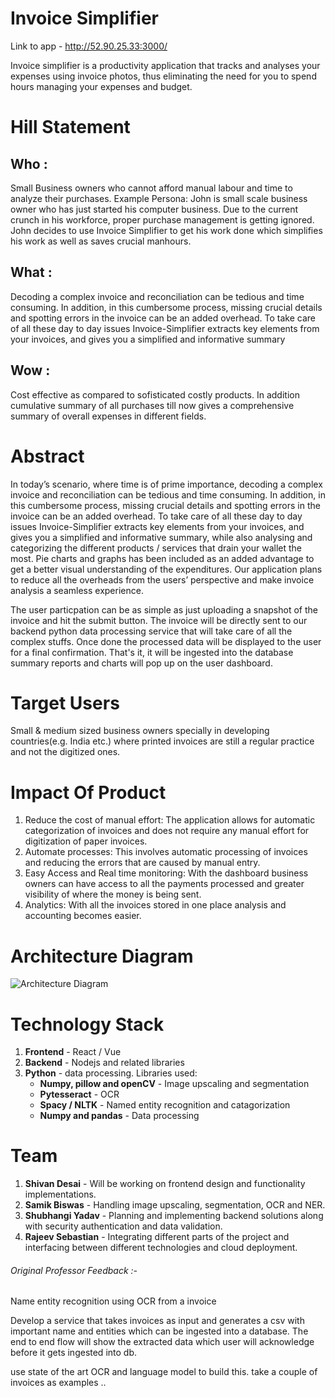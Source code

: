 # Invoice Simplifier 
Link to app - http://52.90.25.33:3000/

Invoice simplifier is a productivity application that tracks and analyses your expenses using invoice photos, thus eliminating the need for you to spend hours managing your expenses and budget.

# Hill Statement
## Who : 
Small Business owners who cannot afford manual labour and time to analyze their purchases. Example Persona: John is small scale business owner who has just started his computer business. Due to the current crunch in his workforce, proper purchase management is getting ignored. John decides to use Invoice Simplifier to get his work done which simplifies his work as well as saves crucial manhours.

## What :
Decoding a complex invoice and reconciliation can be tedious and time consuming. In addition, in this cumbersome process, missing crucial details and spotting errors in the invoice can be an added overhead. To take care of all these day to day issues Invoice-Simplifier extracts key elements from your invoices, and gives you a simplified and informative summary

## Wow :
Cost effective as compared to sofisticated costly products. In addition cumulative summary of all purchases till now gives a comprehensive summary of overall expenses in different fields.


# Abstract
In today’s scenario, where time is of prime importance, decoding a complex invoice and reconciliation can be tedious and time consuming. In addition, in this cumbersome process, missing crucial details and spotting errors in the invoice can be an added overhead. To take care of all these day to day issues Invoice-Simplifier extracts key elements from your invoices, and gives you a simplified and informative summary, while also analysing and categorizing the different products / services that drain your wallet the most. Pie charts and graphs has been included as an added advantage to get a better visual understanding of the expenditures. Our application plans to reduce all the overheads from the users’ perspective and make invoice analysis a seamless experience.

The user particpation can be as simple as just uploading a snapshot of the invoice and hit the submit button. The invoice will be directly sent to our backend python data processing service that will take care of all the complex stuffs. Once done the processed data will be displayed to the user for a final confirmation. That's it, it will be ingested into the database summary reports and charts will pop up on the user dashboard.

# Target Users
Small & medium sized business owners specially in developing countries(e.g. India etc.) where printed invoices are still a regular practice and not the digitized ones.

# Impact Of Product
1. Reduce the cost of manual effort: The application allows for automatic categorization of invoices and does not require any manual effort for digitization of paper invoices.
2. Automate processes: This involves automatic processing of invoices and reducing the errors that are caused by manual entry.
3. Easy Access and Real time monitoring: With the dashboard business owners can have access to all the payments processed and greater visibility of where the money is being sent.
4. Analytics: With all the invoices stored in one place analysis and accounting becomes easier.

# Architecture Diagram
![Architecture Diagram](https://github.com/SJSUFall2019-CMPE272/Invoice-Simplifier/blob/master/Architecture.jpg)

# Technology Stack
1. __Frontend__ - React / Vue
2. __Backend__ - Nodejs and related libraries
3. __Python__ - data processing. Libraries used:
    * __Numpy, pillow and openCV__ - Image upscaling and segmentation
    * __Pytesseract__ - OCR
    * __Spacy / NLTK__ - Named entity recognition and catagorization
    * __Numpy and pandas__ - Data processing
    
    
# Team
1. __Shivan Desai__ - Will be working on frontend design and functionality implementations.
2. __Samik Biswas__ - Handling image upscaling, segmentation, OCR and NER.
3. __Shubhangi Yadav__ - Planning and implementing backend solutions along with security authentication and data validation.
4. __Rajeev Sebastian__ - Integrating different parts of the project and interfacing between different technologies and cloud deployment.

###### Original Professor Feedback :-
Name entity recognition using OCR from a invoice

Develop a service that takes invoices as input and generates a csv with important name and entities which can be ingested into a database. The end to end flow will show the extracted data which user will acknowledge before it gets ingested into db.

use state of the art OCR and language model to build this. take a couple of invoices as examples ..

